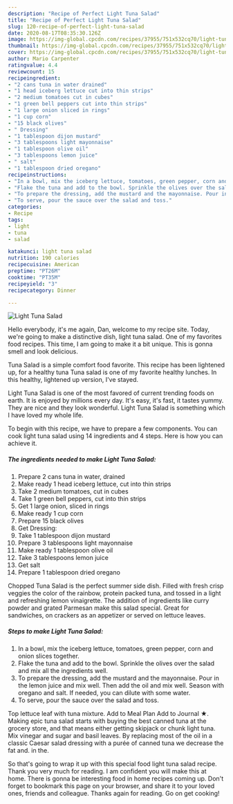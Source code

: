 ```yaml
---
description: "Recipe of Perfect Light Tuna Salad"
title: "Recipe of Perfect Light Tuna Salad"
slug: 120-recipe-of-perfect-light-tuna-salad
date: 2020-08-17T08:35:30.126Z
image: https://img-global.cpcdn.com/recipes/37955/751x532cq70/light-tuna-salad-recipe-main-photo.jpg
thumbnail: https://img-global.cpcdn.com/recipes/37955/751x532cq70/light-tuna-salad-recipe-main-photo.jpg
cover: https://img-global.cpcdn.com/recipes/37955/751x532cq70/light-tuna-salad-recipe-main-photo.jpg
author: Mario Carpenter
ratingvalue: 4.4
reviewcount: 15
recipeingredient:
- "2 cans tuna in water drained"
- "1 head iceberg lettuce cut into thin strips"
- "2 medium tomatoes cut in cubes"
- "1 green bell peppers cut into thin strips"
- "1 large onion sliced in rings"
- "1 cup corn"
- "15 black olives"
- " Dressing"
- "1 tablespoon dijon mustard"
- "3 tablespoons light mayonnaise"
- "1 tablespoon olive oil"
- "3 tablespoons lemon juice"
- " salt"
- "1 tablespoon dried oregano"
recipeinstructions:
- "In a bowl, mix the iceberg lettuce, tomatoes, green pepper, corn and onion slices together."
- "Flake the tuna and add to the bowl. Sprinkle the olives over the salad and mix all the ingredients well."
- "To prepare the dressing, add the mustard and the mayonnaise. Pour in the lemon juice and mix well. Then add the oil and mix well. Season with oregano and salt. If needed, you can dilute with some water."
- "To serve, pour the sauce over the salad and toss."
categories:
- Recipe
tags:
- light
- tuna
- salad

katakunci: light tuna salad 
nutrition: 190 calories
recipecuisine: American
preptime: "PT26M"
cooktime: "PT35M"
recipeyield: "3"
recipecategory: Dinner

---
```



![Light Tuna Salad](https://img-global.cpcdn.com/recipes/37955/751x532cq70/light-tuna-salad-recipe-main-photo.jpg)

Hello everybody, it's me again, Dan, welcome to my recipe site. Today, we're going to make a distinctive dish, light tuna salad. One of my favorites food recipes. This time, I am going to make it a bit unique. This is gonna smell and look delicious.

Tuna Salad is a simple comfort food favorite. This recipe has been lightened up, for a healthy tuna Tuna salad is one of my favorite healthy lunches. In this healthy, lightened up version, I&#39;ve stayed.

Light Tuna Salad is one of the most favored of current trending foods on earth. It is enjoyed by millions every day. It's easy, it's fast, it tastes yummy. They are nice and they look wonderful. Light Tuna Salad is something which I have loved my whole life.


To begin with this recipe, we have to prepare a few components. You can cook light tuna salad using 14 ingredients and 4 steps. Here is how you can achieve it.

<!--inarticleads1-->

##### The ingredients needed to make Light Tuna Salad:

1. Prepare 2 cans tuna in water, drained
1. Make ready 1 head iceberg lettuce, cut into thin strips
1. Take 2 medium tomatoes, cut in cubes
1. Take 1 green bell peppers, cut into thin strips
1. Get 1 large onion, sliced in rings
1. Make ready 1 cup corn
1. Prepare 15 black olives
1. Get  Dressing:
1. Take 1 tablespoon dijon mustard
1. Prepare 3 tablespoons light mayonnaise
1. Make ready 1 tablespoon olive oil
1. Take 3 tablespoons lemon juice
1. Get  salt
1. Prepare 1 tablespoon dried oregano


Chopped Tuna Salad is the perfect summer side dish. Filled with fresh crisp veggies the color of the rainbow, protein packed tuna, and tossed in a light and refreshing lemon vinaigrette. The addition of ingredients like curry powder and grated Parmesan make this salad special. Great for sandwiches, on crackers as an appetizer or served on lettuce leaves. 

<!--inarticleads2-->

##### Steps to make Light Tuna Salad:

1. In a bowl, mix the iceberg lettuce, tomatoes, green pepper, corn and onion slices together.
1. Flake the tuna and add to the bowl. Sprinkle the olives over the salad and mix all the ingredients well.
1. To prepare the dressing, add the mustard and the mayonnaise. Pour in the lemon juice and mix well. Then add the oil and mix well. Season with oregano and salt. If needed, you can dilute with some water.
1. To serve, pour the sauce over the salad and toss.


Top lettuce leaf with tuna mixture. Add to Meal Plan Add to Journal ★. Making epic tuna salad starts with buying the best canned tuna at the grocery store, and that means either getting skipjack or chunk light tuna. Mix vinegar and sugar and basil leaves. By replacing most of the oil in a classic Caesar salad dressing with a purée of canned tuna we decrease the fat and. in the. 

So that's going to wrap it up with this special food light tuna salad recipe. Thank you very much for reading. I am confident you will make this at home. There is gonna be interesting food in home recipes coming up. Don't forget to bookmark this page on your browser, and share it to your loved ones, friends and colleague. Thanks again for reading. Go on get cooking!

